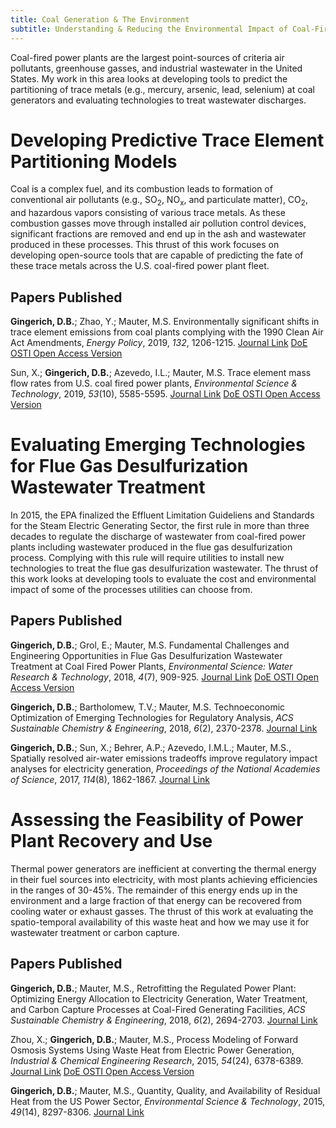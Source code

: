 ```yaml
---
title: Coal Generation & The Environment
subtitle: Understanding & Reducing the Environmental Impact of Coal-Fired Power Plants
---
```


Coal-fired power plants are the largest point-sources of criteria air pollutants, greenhouse gasses, and industrial wastewater in the United States.  My work in this area looks at developing tools to predict the partitioning of trace metals (e.g., mercury, arsenic, lead, selenium) at coal generators and evaluating technologies to treat wastewater discharges. 

# Developing Predictive Trace Element Partitioning Models

Coal is a complex fuel, and its combustion leads to formation of conventional air pollutants (e.g., SO<sub>2</sub>, NO<sub>x</sub>, and particulate matter), CO<sub>2</sub>, and hazardous vapors consisting of various trace metals.  As these combustion gasses move through installed air pollution control devices, significant fractions are removed and end up in the ash and wastewater produced in these processes.  This thrust of this work focuses on developing open-source tools that are capable of predicting the fate of these trace metals across the U.S. coal-fired power plant fleet.

## Papers Published
**Gingerich, D.B.**; Zhao, Y.; Mauter, M.S. Environmentally significant shifts in trace element emissions from coal plants complying with the 1990 Clean Air Act Amendments, *Energy Policy*, 2019, *132*, 1206-1215.
[Journal Link](https://www.sciencedirect.com/science/article/pii/S0301421519304458) [DoE OSTI Open Access Version](https://www.osti.gov/biblio/1545308-environmentally-significant-shifts-trace-element-emissions-from-coal-plants-complying-clean-air-act-amendments)

Sun, X.; **Gingerich, D.B.**; Azevedo, I.L.; Mauter, M.S. Trace element mass flow rates from U.S. coal fired power plants, *Environmental Science & Technology*, 2019, *53*(10), 5585-5595.
[Journal Link](https://pubs.acs.org/doi/abs/10.1021/acs.est.9b01039) [DoE OSTI Open Access Version](https://www.osti.gov/biblio/1545307-trace-element-mass-flow-rates-from-coal-fired-power-plants)

# Evaluating Emerging Technologies for Flue Gas Desulfurization Wastewater Treatment

In 2015, the EPA finalized the Effluent Limitation Guideliens and Standards for the Steam Electric Generating Sector, the first rule in more than three decades to regulate the discharge of wastewater from coal-fired power plants including wastewater produced in the flue gas desulfurization process.  Complying with this rule will require utilities to install new technologies to treat the flue gas desulfurization wastewater.  The thrust of this work looks at developing tools to evaluate the cost and environmental impact of some of the processes utilities can choose from.

## Papers Published
**Gingerich, D.B.**; Grol, E.; Mauter, M.S. Fundamental Challenges and Engineering Opportunities in Flue Gas Desulfurization Wastewater Treatment at Coal Fired Power Plants, *Environmental Science:  Water Research & Technology*, 2018, *4*(7), 909-925.
[Journal Link](https://pubs.rsc.org/en/content/articlehtml/2018/ew/c8ew00264a) [DoE OSTI Open Access Version](https://www.osti.gov/biblio/1441061-fundamental-challenges-engineering-opportunities-flue-gas-desulfurization-wastewater-treatment-coal-fired-power-plants)

**Gingerich, D.B.**; Bartholomew, T.V.; Mauter, M.S. Technoeconomic Optimization of Emerging Technologies for Regulatory Analysis, *ACS Sustainable Chemistry & Engineering*, 2018, *6*(2), 2370-2378.
[Journal Link](https://pubs.acs.org/doi/abs/10.1021/acssuschemeng.7b03821)

**Gingerich, D.B.**; Sun, X.; Behrer, A.P.; Azevedo, I.M.L.; Mauter, M.S., Spatially resolved air-water emissions tradeoffs improve regulatory impact analyses for electricity generation, *Proceedings of the National Academies of Science*, 2017, *114*(8), 1862-1867.
[Journal Link](https://www.pnas.org/content/114/8/1862.short)

# Assessing the Feasibility of Power Plant Recovery and Use

Thermal power generators are inefficient at converting the thermal energy in their fuel sources into electricity, with most plants achieving efficiencies in the ranges of 30-45%.  The remainder of this energy ends up in the environment and a large fraction of that energy can be recovered from cooling water or exhaust gasses.  The thrust of this work at evaluating the spatio-temporal availability of this waste heat and how we may use it for wastewater treatment or carbon capture. 

## Papers Published

**Gingerich, D.B.**;  Mauter, M.S., Retrofitting the Regulated Power Plant:  Optimizing Energy Allocation to Electricity Generation, Water Treatment, and Carbon Capture Processes at Coal-Fired Generating Facilities, *ACS Sustainable Chemistry & Engineering*, 2018, *6*(2), 2694-2703.
[Journal Link](https://pubs.acs.org/doi/abs/10.1021/acssuschemeng.7b04316)

Zhou, X.; **Gingerich, D.B.**; Mauter, M.S., Process Modeling of Forward Osmosis Systems Using Waste Heat from Electric Power Generation, *Industrial & Chemical Engineering Research*, 2015, *54*(24), 6378-6389.
[Journal Link](https://pubs.acs.org/doi/abs/10.1021/acs.iecr.5b00460) [DoE OSTI Open Access Version](https://www.osti.gov/biblio/1185150-water-treatment-capacity-forward-osmosis-systems-utilizing-power-plant-waste-heat)

**Gingerich, D.B.**; Mauter, M.S., Quantity, Quality, and Availability of Residual Heat from the US Power Sector, *Environmental Science & Technology*, 2015, *49*(14), 8297-8306.
[Journal Link](https://pubs.acs.org/doi/abs/10.1021/es5060989)
